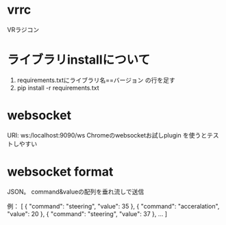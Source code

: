 # vrrc
VRラジコン

# ライブラリinstallについて
1. requirements.txtにライブラリ名==バージョン の行を足す
2. pip install -r requirements.txt

# websocket
URI: ws:/localhost:9090/ws
Chromeのwebsocketお試しplugin を使うとテストしやすい

# websocket format
JSON。
command&valueの配列を垂れ流しで送信

例：
[
  {
    "command": "steering",
    "value": 35
  },
  {
    "command": "acceralation",
    "value": 20
  },
  {
    "command": "steering",
    "value": 37
  },
  ...
]
